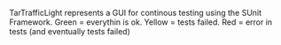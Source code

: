 TarTrafficLight represents a GUI for continous testing using the SUnit Framework.
Green = everythin is ok.
Yellow = tests failed.
Red = error in tests (and eventually tests failed)